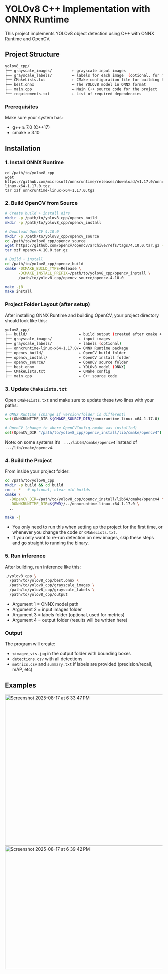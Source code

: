 # YOLOv8 C++ Implementation with ONNX Runtime

This project implements YOLOv8 object detection using C++ with ONNX Runtime and OpenCV.

## Project Structure
``` bash
yolov8_cpp/
├── grayscale_images/         ← grayscale input images 
├── grayscale_labels/         ← labels for each image  (optional, for metrics)
├── CMakeLists.txt            ← CMake configuration file for building the project
├── best.onnx                 ← The YOLOv8 model in ONNX format
├── main.cpp                  ← Main C++ source code for the project
└── requirements.txt          ← List of required dependencies
```

### Prerequisites
Make sure your system has:
- g++ ≥ 7.0 (C++17)
- cmake ≥ 3.10
  
## Installation

### 1. Install ONNX Runtime
```
cd /path/to/yolov8_cpp 
wget https://github.com/microsoft/onnxruntime/releases/download/v1.17.0/onnxruntime-linux-x64-1.17.0.tgz
tar xzf onnxruntime-linux-x64-1.17.0.tgz
```
  
### 2. Build OpenCV from Source
``` bash
# Create build + install dirs
mkdir -p /path/to/yolov8_cpp/opencv_build
mkdir -p /path/to/yolov8_cpp/opencv_install

# Download OpenCV 4.10.0
mkdir -p /path/to/yolov8_cpp/opencv_source
cd /path/to/yolov8_cpp/opencv_source
wget https://github.com/opencv/opencv/archive/refs/tags/4.10.0.tar.gz -O opencv-4.10.0.tar.gz
tar xzf opencv-4.10.0.tar.gz

# Build + install
cd /path/to/yolov8_cpp/opencv_build
cmake -DCMAKE_BUILD_TYPE=Release \
      -DCMAKE_INSTALL_PREFIX=/path/to/yolov8_cpp/opencv_install \
      /path/to/yolov8_cpp/opencv_source/opencv-4.10.0

make -j8
make install
```
### Project Folder Layout (after setup)
After installing ONNX Runtime and building OpenCV, your project directory should look like this:
``` bash
yolov8_cpp/
├── build/                       ← build output (created after cmake + make)
├── grayscale_images/            ← input images
├── grayscale_labels/            ← labels (optional)
├── onnxruntime-linux-x64-1.17.0/← ONNX Runtime package
├── opencv_build/                ← OpenCV build folder
├── opencv_install/              ← OpenCV install folder
├── opencv_source/               ← OpenCV source folder
├── best.onnx                    ← YOLOv8 model (ONNX)
├── CMakeLists.txt               ← CMake config
├── main.cpp                     ← C++ source code                  
```

### 3. Update ``` CMakeLists.txt ```
Open ```CMakeLists.txt``` and make sure to update these two lines with your paths:

``` bash
# ONNX Runtime (change if version/folder is different)
set(ONNXRUNTIME_DIR ${CMAKE_SOURCE_DIR}/onnxruntime-linux-x64-1.17.0)

# OpenCV (change to where OpenCVConfig.cmake was installed)
set(OpenCV_DIR "/path/to/yolov8_cpp/opencv_install/lib/cmake/opencv4")
```
Note: on some systems it’s ``` .../lib64/cmake/opencv4``` instead of ```.../lib/cmake/opencv4```.

### 4. Build the Project
From inside your project folder:
``` bash
cd /path/to/yolov8_cpp
mkdir -p build && cd build
rm -r *   # optional, clear old builds
cmake \
  -DOpenCV_DIR=/path/to/yolov8_cpp/opencv_install/lib64/cmake/opencv4 \
  -DONNXRUNTIME_DIR=${PWD}/../onnxruntime-linux-x64-1.17.0 \
  ..

make -j
```
- You only need to run this when setting up the project for the first time, or whenever you change the code or ```CMakeLists.txt```.
- If you only want to re-run detection on new images, skip these steps and go straight to running the binary.

### 5. Run inference
After building, run inference like this:
``` bash
./yolov8_cpp \
  /path/to/yolov8_cpp/best.onnx \
  /path/to/yolov8_cpp/grayscale_images \
  /path/to/yolov8_cpp/grayscale_labels \
  /path/to/yolov8_cpp/output
```
- Argument 1 = ONNX model path
- Argument 2 = input images folder
- Argument 3 = labels folder (optional, used for metrics)
- Argument 4 = output folder (results will be written here)

### Output
The program will create:
- `<image>_vis.jpg` in the output folder with bounding boxes
- `detections.csv` with all detections
- `metrics.csv` and `summary.txt` if labels are provided (precision/recall, mAP, etc)

## Examples
<img width="1301" height="484" alt="Screenshot 2025-08-17 at 6 33 47 PM" src="https://github.com/user-attachments/assets/b033b083-db51-48b7-acda-2afd8dd44227" />




<img width="1071" height="395" alt="Screenshot 2025-08-17 at 6 39 42 PM" src="https://github.com/user-attachments/assets/c0208d70-71bc-4ba4-8db5-dd3fccc7509b" />

